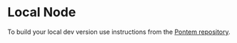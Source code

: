 # Local Node

To build your local dev version use instructions from the [Pontem repository](https://github.com/pontem-network/pontem#substrate-move-vm).
